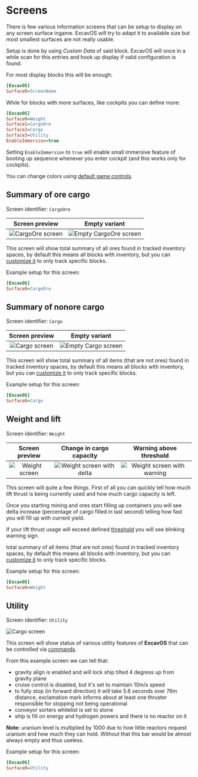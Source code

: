 # Screens
There is few various information screens that can be setup to display on any screen surface ingame. ExcavOS will try to adapt it to available size but most smallest surfaces are not really usable. 

Setup is done by using *Custom Data* of said block. ExcavOS will once in a while scan for this entries and hook up display if valid configuration is found. 

For most display blocks this will be enough:
```ini
[ExcavOS]
Surface0=ScreenName
```

While for blocks with more surfaces, like cockpits you can define more:
```ini
[ExcavOS]
Surface0=Weight
Surface1=CargoOre
Surface2=Cargo
Surface3=Utility
EnableImmersion=true
```

Setting `EnableImmersion` to `true` will enable small immersive feature of booting up sequence whenever you enter cockpit (and this works only for cockpits). 

You can change colors using [default game controls](faq.md#setting-colors).


## Summary of ore cargo
Screen identifier: `CargoOre`

Screen preview | Empty variant
:---:|:---:
![CargoOre screen](/assets/screen-cargoore.jpg) | ![Empty CargoOre screen](/assets/screen-cargoore-empty.jpg)

This screen will show total summary of all ores found in tracked inventory spaces, by default this means all blocks with inventory, but you can [customize it](configuration.md#cargotrackgroupname) to only track specific blocks.

Example setup for this screen:
```ini
[ExcavOS]
Surface0=CargoOre
```

## Summary of nonore cargo
Screen identifier: `Cargo`

Screen preview | Empty variant
:---:|:---:
![Cargo screen](/assets/screen-cargo.jpg) | ![Empty Cargo screen](/assets/screen-cargo-empty.jpg)

This screen will show total summary of all items (that are not ores) found in tracked inventory spaces, by default this means all blocks with inventory, but you can [customize it](configuration.md#cargotrackgroupname) to only track specific blocks.

Example setup for this screen:
```ini
[ExcavOS]
Surface0=Cargo
```

## Weight and lift
Screen identifier: `Weight`

Screen preview | Change in cargo capacity | Warning above threshold
:---:|:---:|:---:
![Weight screen](/assets/screen-weight.jpg) | ![Weight screen with delta](/assets/screen-weight-delta.jpg) | ![Weight screen with warning](/assets/screen-weight-threshold.jpg)

This screen will quite a few things. First of all you can quickly tell how much lift thrust is being currently used and how much cargo capacity is left.

Once you starting mining and ores start filling up containers you will see delta increase (percentage of cargo filled in last second) telling how fast you will fill up with current yield.

If your lift thrust usage will exceed defined [threshold](configuration.md#liftthresholdwarning) you will see blinking warning sign. 

total summary of all items (that are not ores) found in tracked inventory spaces, by default this means all blocks with inventory, but you can [customize it](configuration.md#cargotrackgroupname) to only track specific blocks.

Example setup for this screen:
```ini
[ExcavOS]
Surface0=Weight
```

## Utility
Screen identifier: `Utility`

![Cargo screen](/assets/screen-utility.jpg)

This screen will show status of various utility features of **ExcavOS** that can be controlled via [commands](commands.md). 

From this example screen we can tell that:
- gravity align is enabled and will lock ship tilted 4 degress up from gravity plane
- cruise control is disabled, but it's set to maintain 10m/s speed
- to fully stop (in forward direction) it will take 5.6 seconds over 76m distance, exclamation mark informs about at least one thruster responsible for stopping not being operational
- conveyor sorters whitelist is set to stone
- ship is fill on energy and hydrogen powers and there is no reactor on it

**Note:** uranium level is multiplied by 1000 due to how little reactors request uranium and how much they can hold. Without that this bar would be almost always empty and thus useless.

Example setup for this screen:
```ini
[ExcavOS]
Surface0=Utility
```